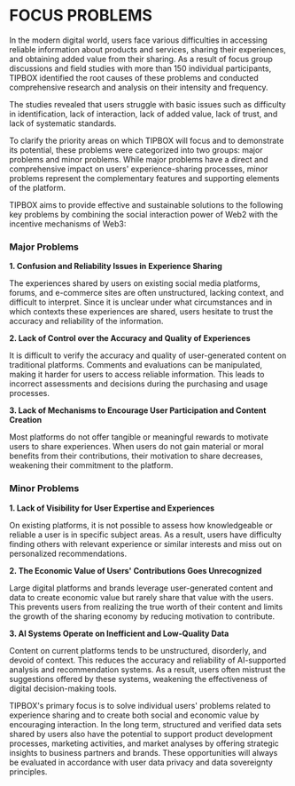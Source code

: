 # **FOCUS PROBLEMS**

In the modern digital world, users face various difficulties in accessing reliable information about products and services, sharing their experiences, and obtaining added value from their sharing. As a result of focus group discussions and field studies with more than 150 individual participants, TIPBOX identified the root causes of these problems and conducted comprehensive research and analysis on their intensity and frequency.

The studies revealed that users struggle with basic issues such as difficulty in identification, lack of interaction, lack of added value, lack of trust, and lack of systematic standards.

To clarify the priority areas on which TIPBOX will focus and to demonstrate its potential, these problems were categorized into two groups: major problems and minor problems. While major problems have a direct and comprehensive impact on users' experience-sharing processes, minor problems represent the complementary features and supporting elements of the platform.

TIPBOX aims to provide effective and sustainable solutions to the following key problems by combining the social interaction power of Web2 with the incentive mechanisms of Web3:

### **Major Problems**

**1\. Confusion and Reliability Issues in Experience Sharing**

The experiences shared by users on existing social media platforms, forums, and e-commerce sites are often unstructured, lacking context, and difficult to interpret. Since it is unclear under what circumstances and in which contexts these experiences are shared, users hesitate to trust the accuracy and reliability of the information.

**2\. Lack of Control over the Accuracy and Quality of Experiences**

It is difficult to verify the accuracy and quality of user-generated content on traditional platforms. Comments and evaluations can be manipulated, making it harder for users to access reliable information. This leads to incorrect assessments and decisions during the purchasing and usage processes.

**3\. Lack of Mechanisms to Encourage User Participation and Content Creation**

Most platforms do not offer tangible or meaningful rewards to motivate users to share experiences. When users do not gain material or moral benefits from their contributions, their motivation to share decreases, weakening their commitment to the platform.

### **Minor Problems**

**1\. Lack of Visibility for User Expertise and Experiences**

On existing platforms, it is not possible to assess how knowledgeable or reliable a user is in specific subject areas. As a result, users have difficulty finding others with relevant experience or similar interests and miss out on personalized recommendations.

**2\. The Economic Value of Users' Contributions Goes Unrecognized**

Large digital platforms and brands leverage user-generated content and data to create economic value but rarely share that value with the users. This prevents users from realizing the true worth of their content and limits the growth of the sharing economy by reducing motivation to contribute.

**3\. AI Systems Operate on Inefficient and Low-Quality Data**

Content on current platforms tends to be unstructured, disorderly, and devoid of context. This reduces the accuracy and reliability of AI-supported analysis and recommendation systems. As a result, users often mistrust the suggestions offered by these systems, weakening the effectiveness of digital decision-making tools.

TIPBOX's primary focus is to solve individual users' problems related to experience sharing and to create both social and economic value by encouraging interaction. In the long term, structured and verified data sets shared by users also have the potential to support product development processes, marketing activities, and market analyses by offering strategic insights to business partners and brands. These opportunities will always be evaluated in accordance with user data privacy and data sovereignty principles. 
